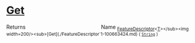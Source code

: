 # [Get](./FeatureDescriptor`1-100663424.md)



Returns<img width=200/>Name
<sub>[FeatureDescriptor](./../FeatureDescriptor-1.md)\<[T](./FeatureDescriptor`1-100663424.md)></sub><img width=200/><sub>[Get](./FeatureDescriptor`1-100663424.md) ( [`String`](https://docs.microsoft.com/en-us/dotnet/api/System.String) )</sub><br>



